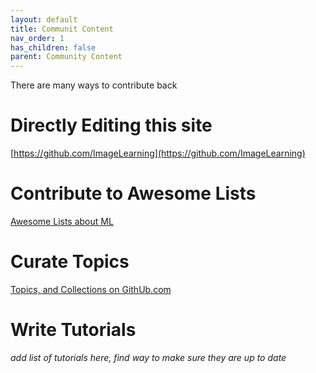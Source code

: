 ```yaml
---
layout: default
title: Communit Content
nav_order: 1
has_children: false
parent: Community Content
---
```


There are many ways to contribute back

# Directly Editing this site

[https://github.com/ImageLearning](https://github.com/ImageLearning)

# Contribute to Awesome Lists

[Awesome Lists about ML](AwesomeLists.md)

# Curate Topics

[Topics, and Collections on GithUb.com](Topics.md)

# Write Tutorials

_add list of tutorials here, find way to make sure they are up to date_
